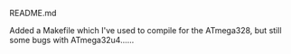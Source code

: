 README.md

Added a Makefile which I've used to compile for the ATmega328, but still some bugs with ATmega32u4......
